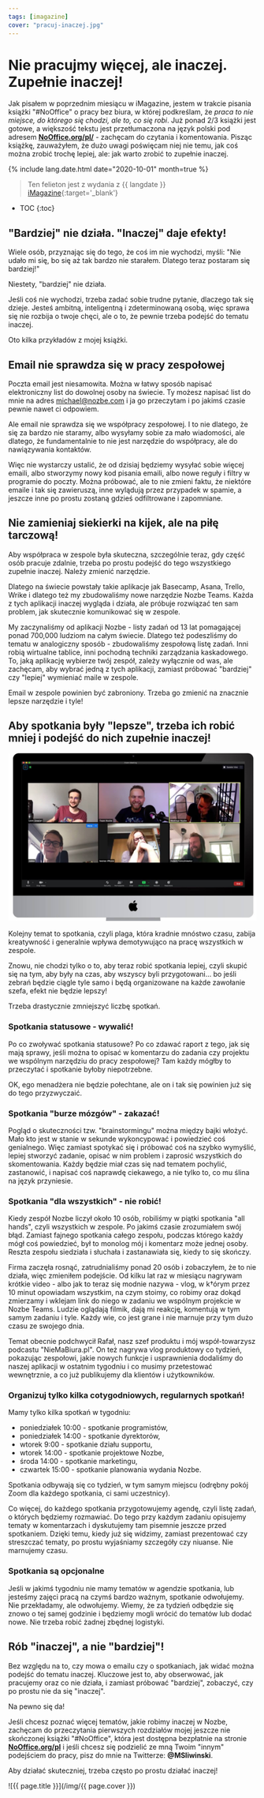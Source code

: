 ```yaml
---
tags: [imagazine]
cover: "pracuj-inaczej.jpg"
---
```



# Nie pracujmy więcej, ale inaczej. Zupełnie inaczej!

Jak pisałem w poprzednim miesiącu w iMagazine, jestem w trakcie pisania książki "#NoOffice" o pracy bez biura, w której podkreślam, że *praca to nie miejsce, do którego się chodzi, ale to, co się robi*. Już ponad 2/3 książki jest gotowe, a większość tekstu jest przetłumaczona na język polski pod adresem **[NoOffice.org/pl/](https://NoOffice.org/pl)** - zachęcam do czytania i komentowania. Pisząc książkę, zauważyłem, że dużo uwagi poświęcam niej nie temu, jak coś można zrobić trochę lepiej, ale: jak warto zrobić to zupełnie inaczej.

<!--More-->

{% include lang.date.html date="2020-10-01" month=true %}

> Ten felieton jest z wydania z {{ langdate }} [iMagazine](https://imagazine.pl){:target='_blank'}

* TOC
{:toc}

## "Bardziej" nie działa. "Inaczej" daje efekty!

Wiele osób, przyznając się do tego, że coś im nie wychodzi, myśli: "Nie udało mi się, bo się aż tak bardzo nie starałem. Dlatego teraz postaram się bardziej!"

Niestety, "bardziej" nie działa.

Jeśli coś nie wychodzi, trzeba zadać sobie trudne pytanie, dlaczego tak się dzieje. Jesteś ambitną, inteligentną i zdeterminowaną osobą, więc sprawa się nie rozbija o twoje chęci, ale o to, że pewnie trzeba podejść do tematu inaczej.

Oto kilka przykładów z mojej książki.

## Email nie sprawdza się w pracy zespołowej

Poczta email jest niesamowita. Można w łatwy sposób napisać elektroniczny list do dowolnej osoby na świecie. Ty możesz napisać list do mnie na adres michael@nozbe.com i ja go przeczytam i po jakimś czasie pewnie nawet ci odpowiem.

Ale email nie sprawdza się we współpracy zespołowej. I to nie dlatego, że się za bardzo nie staramy, albo wysyłamy sobie za mało wiadomości, ale dlatego, że fundamentalnie to nie jest narzędzie do współpracy, ale do nawiązywania kontaktów.

Więc nie wystarczy ustalić, że od dzisiaj będziemy wysyłać sobie więcej emaili, albo stworzymy nowy kod pisania emaili, albo nowe reguły i filtry w programie do poczty. Można próbować, ale to nie zmieni faktu, że niektóre emaile i tak się zawieruszą, inne wylądują przez przypadek w spamie, a jeszcze inne po prostu zostaną gdzieś odfiltrowane i zapomniane.

## Nie zamieniaj siekierki na kijek, ale na piłę tarczową!

Aby współpraca w zespole była skuteczna, szczególnie teraz, gdy część osób pracuje zdalnie, trzeba po prostu podejść do tego wszystkiego zupełnie inaczej. Należy zmienić narzędzie.

Dlatego na świecie powstały takie aplikacje jak Basecamp, Asana, Trello, Wrike i dlatego też my zbudowaliśmy nowe narzędzie Nozbe Teams. Każda z tych aplikacji inaczej wygląda i działa, ale próbuje rozwiązać ten sam problem, jak skutecznie komunikować się w zespole.

My zaczynaliśmy od aplikacji Nozbe - listy zadań od 13 lat pomagającej ponad 700,000 ludziom na całym świecie. Dlatego też podeszliśmy do tematu w analogiczny sposób - zbudowaliśmy zespołową listę zadań. Inni robią wirtualne tablice, inni pochodną techniki zarządzania kaskadowego. To, jaką aplikację wybierze twój zespół, zależy wyłącznie od was, ale zachęcam, aby wybrać jedną z tych aplikacji, zamiast próbować "bardziej" czy "lepiej" wymieniać maile w zespole.

Email w zespole powinien być zabroniony. Trzeba go zmienić na znacznie lepsze narzędzie i tyle!

## Aby spotkania były "lepsze", trzeba ich robić mniej i podejść do nich zupełnie inaczej!

![{{ page.title }} 2](/img/pracuj-inaczej-2.jpg)

Kolejny temat to spotkania, czyli plaga, która kradnie mnóstwo czasu, zabija kreatywność i generalnie wpływa demotywująco na pracę wszystkich w zespole.

Znowu, nie chodzi tylko o to, aby teraz robić spotkania lepiej, czyli skupić się na tym, aby były na czas, aby wszyscy byli przygotowani… bo jeśli zebrań będzie ciągle tyle samo i będą organizowane na każde zawołanie szefa, efekt nie będzie lepszy!

Trzeba drastycznie zmniejszyć liczbę spotkań.

### Spotkania statusowe - wywalić!

Po co zwoływać spotkania statusowe? Po co zdawać raport z tego, jak się mają sprawy, jeśli można to opisać w komentarzu do zadania czy projektu we wspólnym narzędziu do pracy zespołowej? Tam każdy mógłby to przeczytać i spotkanie byłoby niepotrzebne.

OK, ego menadżera nie będzie połechtane, ale on i tak się powinien już się do tego przyzwyczaić.

### Spotkania "burze mózgów" - zakazać!

Pogląd o skuteczności tzw. "brainstormingu" można między bajki włożyć. Mało kto jest w stanie w sekunde wykoncypować i powiedzieć coś genialnego. Więc zamiast spotykać się i próbować coś na szybko wymyślić, lepiej stworzyć zadanie, opisać w nim problem i zaprosić wszystkich do skomentowania. Każdy będzie miał czas się nad tematem pochylić, zastanowić, i napisać coś naprawdę ciekawego, a nie tylko to, co mu ślina na język przyniesie.

### Spotkania "dla wszystkich" - nie robić!

Kiedy zespół Nozbe liczył około 10 osób, robiliśmy w piątki spotkania "all hands", czyli wszystkich w zespole. Po jakimś czasie zrozumiałem swój błąd. Zamiast fajnego spotkania całego zespołu, podczas którego każdy mógł coś powiedzieć, był to monolog mój i komentarz może jednej osoby. Reszta zespołu siedziała i słuchała i zastanawiała się, kiedy to się skończy.

Firma zaczęła rosnąć, zatrudnialiśmy ponad 20 osób i zobaczyłem, że to nie działa, więc zmieniłem podejście. Od kilku lat raz w miesiącu nagrywam krótkie video - albo jak to teraz się modnie nazywa - vlog, w k†órym przez 10 minut opowiadam wszystkim, na czym stoimy, co robimy oraz dokąd zmierzamy i wklejam link do niego w zadaniu we wspólnym projekcie w Nozbe Teams. Ludzie oglądają filmik, dają mi reakcję, komentują w tym samym zadaniu i tyle. Każdy wie, co jest grane i nie marnuje przy tym dużo czasu ze swojego dnia.

Temat obecnie podchwycił Rafał, nasz szef produktu i mój współ-towarzysz podcastu "NieMaBiura.pl". On też nagrywa vlog produktowy co tydzień, pokazując zespołowi, jakie nowych funkcje i usprawnienia dodaliśmy do naszej aplikacji w ostatnim tygodniu i co musimy przetestować wewnętrznie, a co już publikujemy dla klientów i użytkowników.

### Organizuj tylko kilka cotygodniowych, regularnych spotkań!

Mamy tylko kilka spotkań w tygodniu:

- poniedziałek 10:00 - spotkanie programistów,
- poniedziałek 14:00 - spotkanie dyrektorów,
- wtorek 9:00 - spotkanie działu supportu,
- wtorek 14:00 - spotkanie projektowe Nozbe,
- środa 14:00 - spotkanie marketingu,
- czwartek 15:00 - spotkanie planowania wydania Nozbe.

Spotkania odbywają się co tydzień, w tym samym miejscu (odrębny pokój Zoom dla każdego spotkania, ci sami uczestnicy).

Co więcej, do każdego spotkania przygotowujemy agendę, czyli listę zadań, o których będziemy rozmawiać. Do tego przy każdym zadaniu opisujemy tematy w komentarzach i dyskutujemy tam pisemnie jeszcze przed spotkaniem. Dzięki temu, kiedy już się widzimy, zamiast prezentować czy streszczać tematy, po prostu wyjaśniamy szczegóły czy niuanse. Nie marnujemy czasu.

### Spotkania są opcjonalne

Jeśli w jakimś tygodniu nie mamy tematów w agendzie spotkania, lub jesteśmy zajęci pracą na czymś bardzo ważnym, spotkanie odwołujemy. Nie przekładamy, ale odwołujemy. Wiemy, że za tydzień odbędzie się znowo o tej samej godzinie i będziemy mogli wrócić do tematów lub dodać nowe. Nie trzeba robić żadnej zbędnej logistyki.

## Rób "inaczej", a nie "bardziej"!

Bez względu na to, czy mowa o emailu czy o spotkaniach, jak widać można podejść do tematu inaczej. Kluczowe jest to, aby obserwować, jak pracujemy oraz co nie działa, i zamiast próbować "bardziej", zobaczyć, czy po prostu nie da się "inaczej".

Na pewno się da!

Jeśli chcesz poznać więcej tematów, jakie robimy inaczej w Nozbe, zachęcam do przeczytania pierwszych rozdziałów mojej jeszcze nie skończonej książki "#NoOffice", która jest dostępna bezpłatnie na stronie **[NoOffice.org/pl](https://NoOffice.org/pl/)** i jeśli chcesz się podzielić ze mną Twoim "innym" podejściem do pracy, pisz do mnie na Twitterze: **@MSliwinski**.

Aby działać skuteczniej, trzeba często po prostu działać inaczej!

![{{ page.title }}](/img/{{ page.cover }})

[n]: https://michael.gratis/nozbe_pl